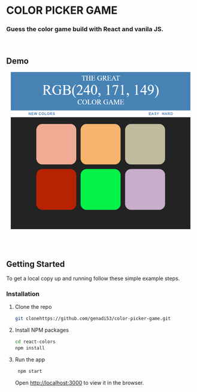 # COLOR PICKER GAME

### Guess the color game build with React and vanila JS.

<br>

## Demo

<p align="center">
  <img src="react-colors/public/demo.png"  width='480' height='420'/>
</p>
<br><br>

## Getting Started

To get a local copy up and running follow these simple example steps.

### Installation

1. Clone the repo
   ```sh
   git clonehttps://github.com/genadi53/color-picker-game.git
   ```
2. Install NPM packages
   ```sh
   cd react-colors
   npm install
   ```
3. Run the app

   ```sh
    npm start

   ```

   Open [http://localhost:3000](http://localhost:3000) to view it in the browser.

<!-- USAGE EXAMPLES -->
